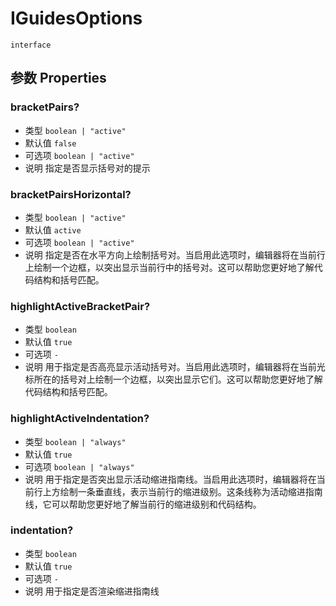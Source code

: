 # IGuidesOptions
`interface` 

## 参数 Properties

### bracketPairs?
+ 类型 `boolean | "active"`
+ 默认值 `false` 
+ 可选项 `boolean | "active"`
+ 说明 指定是否显示括号对的提示
### bracketPairsHorizontal?
+ 类型 `boolean | "active"`
+ 默认值 `active`
+ 可选项 `boolean | "active"`
+ 说明 指定是否在水平方向上绘制括号对。当启用此选项时，编辑器将在当前行上绘制一个边框，以突出显示当前行中的括号对。这可以帮助您更好地了解代码结构和括号匹配。 
### highlightActiveBracketPair?
+ 类型 `boolean` 
+ 默认值 `true`
+ 可选项 `-`
+ 说明 用于指定是否高亮显示活动括号对。当启用此选项时，编辑器将在当前光标所在的括号对上绘制一个边框，以突出显示它们。这可以帮助您更好地了解代码结构和括号匹配。
### highlightActiveIndentation?
+ 类型 `boolean | "always"`
+ 默认值 `true`
+ 可选项 `boolean | "always"`
+ 说明 用于指定是否突出显示活动缩进指南线。当启用此选项时，编辑器将在当前行上方绘制一条垂直线，表示当前行的缩进级别。这条线称为活动缩进指南线，它可以帮助您更好地了解当前行的缩进级别和代码结构。 
### indentation?
+ 类型 `boolean` 
+ 默认值 `true`
+ 可选项 `-`
+ 说明 用于指定是否渲染缩进指南线